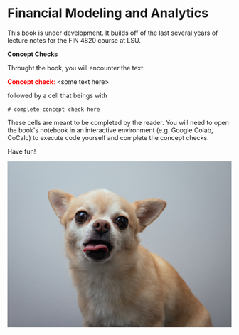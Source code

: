 # Financial Modeling and Analytics
  
This book is under development. It builds off of the last several years of lecture notes for the FIN 4820 course at LSU.

**Concept Checks**

Throught the book, you will encounter the text:

<span style="color:red">**Concept check**:</span> &lt;some text here&gt;

followed by a cell that beings with
```
# complete concept check here
```
These cells are meant to be completed by the reader. You will need to open the book's notebook in an interactive environment (e.g. Google Colab, CoCalc) to execute code yourself and complete the concept checks.

Have fun!

<img src="assets/pexels-ellie-burgin-3568930.jpg" alt="chihuahua"> 
